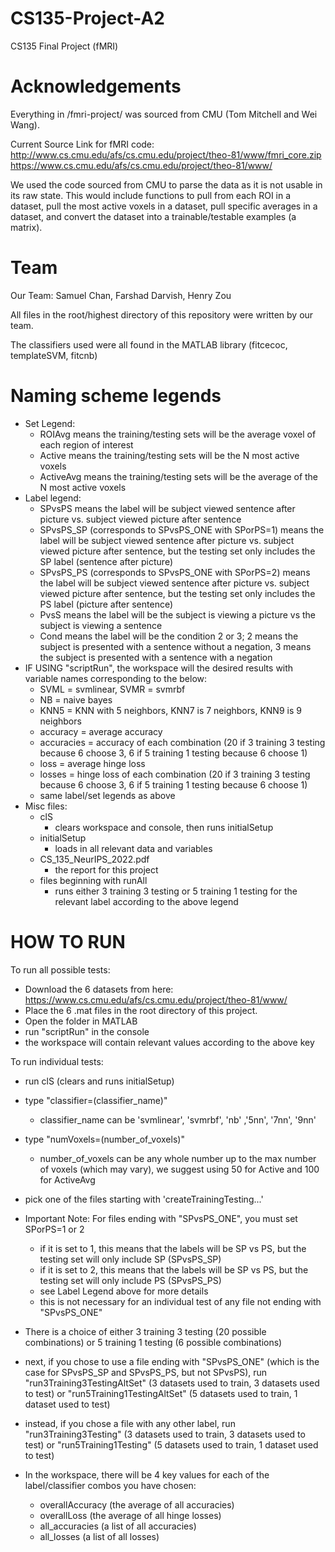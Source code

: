 # CS135-Project-A2
CS135 Final Project (fMRI)


# Acknowledgements
Everything in /fmri-project/ was sourced from CMU (Tom Mitchell and Wei Wang).

Current Source Link for fMRI code:
http://www.cs.cmu.edu/afs/cs.cmu.edu/project/theo-81/www/fmri_core.zip
https://www.cs.cmu.edu/afs/cs.cmu.edu/project/theo-81/www/

We used the code sourced from CMU to parse the data as it is not usable in its raw state. This would include functions to pull from each ROI in a dataset, pull the most active voxels in a dataset, pull specific averages in a dataset, and convert the dataset into a trainable/testable examples (a matrix).


# Team
Our Team: Samuel Chan, Farshad Darvish, Henry Zou

All files in the root/highest directory of this repository were written by 
our team.

The classifiers used were all found in the MATLAB library (fitcecoc, templateSVM, fitcnb)

# Naming scheme legends

- Set Legend:
    - ROIAvg means the training/testing sets will be the average voxel of each region of interest
    - Active means the training/testing sets will be the N most active voxels
    - ActiveAvg means the training/testing sets will be the average of the N most active voxels
- Label legend:
    - SPvsPS means the label will be subject viewed sentence after picture vs. subject viewed picture after sentence
    - SPvsPS_SP (corresponds to SPvsPS_ONE with SPorPS=1) means the label will be subject viewed sentence after picture vs. subject viewed picture after sentence, but the testing set only includes the SP label (sentence after picture)
    - SPvsPS_PS (corresponds to SPvsPS_ONE with SPorPS=2) means the label will be subject viewed sentence after picture vs. subject viewed picture after sentence, but the testing set only includes the PS label (picture after sentence)
    - PvsS means the label will be the subject is viewing a picture vs the subject is viewing a sentence
    - Cond means the label will be the condition 2 or 3; 2 means the subject is presented with a sentence without a negation, 3 means the subject is presented with a sentence with a negation
- IF USING "scriptRun", the workspace will the desired results with variable names corresponding to the below:
    - SVML = svmlinear, SVMR = svmrbf
    - NB = naive bayes
    - KNN5 = KNN with 5 neighbors, KNN7 is 7 neighbors, KNN9 is 9 neighbors
    - accuracy = average accuracy
    - accuracies = accuracy of each combination (20 if 3 training 3 testing because 6 choose 3, 6 if 5 training 1 testing because 6 choose 1)
    - loss = average hinge loss
    - losses = hinge loss of each combination (20 if 3 training 3 testing because 6 choose 3, 6 if 5 training 1 testing because 6 choose 1)
    - same label/set legends as above
- Misc files:
    - clS
        - clears workspace and console, then runs initialSetup
    - initialSetup
        - loads in all relevant data and variables
    - CS_135_NeurIPS_2022.pdf
        - the report for this project
    - files beginning with runAll
        - runs either 3 training 3 testing or 5 training 1 testing for the relevant label according to the above legend


# HOW TO RUN
To run all possible tests:
- Download the 6 datasets from here: https://www.cs.cmu.edu/afs/cs.cmu.edu/project/theo-81/www/
- Place the 6 .mat files in the root directory of this project.
- Open the folder in MATLAB
- run "scriptRun" in the console
- the workspace will contain relevant values according to the above key


To run individual tests:
- run clS (clears and runs initialSetup)
- type "classifier=(classifier_name)"
    - classifier_name can be 'svmlinear', 'svmrbf', 'nb' ,'5nn', '7nn', '9nn'
- type "numVoxels=(number_of_voxels)"
    - number_of_voxels can be any whole number up to the max number of voxels (which may vary), we suggest using 50 for Active and 100 for ActiveAvg
- pick one of the files starting with 'createTrainingTesting...'
- Important Note: For files ending with "SPvsPS_ONE", you must set SPorPS=1 or 2
    - if it is set to 1, this means that the labels will be SP vs PS, but the testing set will only include SP (SPvsPS_SP)
    - if it is set to 2, this means that the labels will be SP vs PS, but the testing set will only include PS (SPvsPS_PS)
    - see Label Legend above for more details
    - this is not necessary for an individual test of any file not ending with "SPvsPS_ONE"
    
- There is a choice of either 3 training 3 testing (20 possible combinations) or 5 training 1 testing (6 possible combinations)

- next, if you chose to use a file ending with "SPvsPS_ONE" (which is the case for SPvsPS_SP and SPvsPS_PS, but not SPvsPS), run "run3Training3TestingAltSet" (3 datasets used to train, 3 datasets used to test) or "run5Training1TestingAltSet" (5 datasets used to train, 1 dataset used to test)
- instead, if you chose a file with any other label, run "run3Training3Testing" (3 datasets used to train, 3 datasets used to test) or "run5Training1Testing" (5 datasets used to train, 1 dataset used to test)
- In the workspace, there will be 4 key values for each of the label/classifier combos you have chosen:
    - overallAccuracy (the average of all accuracies)
    - overallLoss (the average of all hinge losses)
    - all_accuracies (a list of all accuracies)
    - all_losses (a list of all losses)
